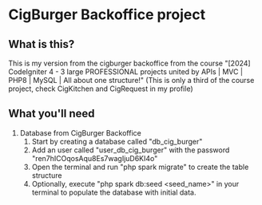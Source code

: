 # CigBurger Backoffice project

## What is this?

This is my version from the cigburger backoffice from the course "[2024] CodeIgniter 4 - 3 large PROFESSIONAL projects united by APIs | MVC | PHP8 | MySQL | All about one structure!" (This is only a third of the course project, check CigKitchen and CigRequest in my profile)

## What you'll need

1. Database from CigBurger Backoffice
    1. Start by creating a database called "db_cig_burger"
    2. Add an user called "user_db_cig_burger" with the password "ren7hICOqosAqu8Es7wagIjuD6KI4o"
    3. Open the terminal and run "php spark migrate" to create the table structure
    4. Optionally, execute "php spark db:seed <seed_name>" in your terminal to populate the database with initial data.